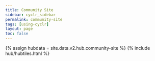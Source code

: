 ```yaml
---
title: Community Site
sidebar: cyclr_sidebar
permalink: community-site
tags: [using-cyclr]
layout: page
toc: false
---
```

{% assign hubdata = site.data.v2.hub.community-site %}
{% include hub/hubtiles.html %}	